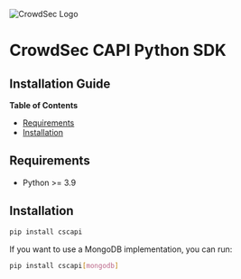 ![CrowdSec Logo](images/logo_crowdsec.png)

# CrowdSec CAPI Python SDK

## Installation Guide

<!-- START doctoc generated TOC please keep comment here to allow auto update -->
<!-- DON'T EDIT THIS SECTION, INSTEAD RE-RUN doctoc TO UPDATE -->
**Table of Contents**

- [Requirements](#requirements)
- [Installation](#installation)

<!-- END doctoc generated TOC please keep comment here to allow auto update -->

## Requirements

- Python >= 3.9


## Installation

```bash
pip install cscapi
```

If you want to use a MongoDB implementation, you can run:

```bash
pip install cscapi[mongodb]
```